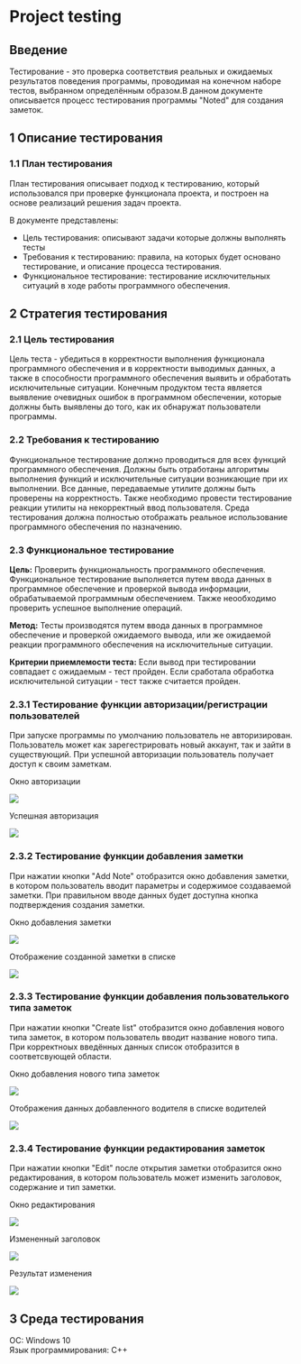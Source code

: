 # Project testing

## Введение

Тестирование - это проверка соответствия реальных и ожидаемых результатов поведения программы, проводимая на конечном наборе тестов, выбранном определённым образом.В данном документе описывается процесс тестирования программы "Noted" для создания заметок. 

## 1  Описание тестирования

### 1.1  План тестирования

План тестирования описывает подход к тестированию, который использовался при проверке функционала проекта, и построен на основе реализаций решения задач проекта.

В документе представлены:
* Цель тестирования: описывают задачи которые должны выполнять тесты
* Требования к тестированию: правила, на которых будет основано тестирование, и описание процесса тестирования.
* Функциональное тестирование: тестирование исключительных ситуаций в ходе работы программного обеспечения.

## 2 Стратегия тестирования

### 2.1 Цель тестирования

Цель теста - убедиться в корректности выполнения функционала программного обеспечения и в корректности выводимых данных, а также в способности программного обеспечения выявить и обработать исключительные ситуации.
Конечным продуктом теста является выявление очевидных ошибок в программном обеспечении, которые должны быть выявлены до того, как их обнаружат пользователи программы.

### 2.2 Требования к тестированию

Функциональное тестирование должно проводиться для всех функций программного обеспечения. Должны быть отработаны алгоритмы выполнения функций и исключительные ситуации возникающие при их выполнении.
Все данные, передаваемые утилите должны быть проверены на корректность. Также необходимо провести тестирование реакции утилиты на некорректный ввод пользователя.
Среда тестирования должна полностью отображать реальное использование программного обеспечения по назначению. 

### 2.3 Функциональное тестирование

**Цель:** Проверить функциональность программного обеспечения. Функциональное тестирование выполняется путем ввода данных в программное обеспечение и проверкой вывода информации, обрабатываемой программным обеспечением. Также неообходимо проверить успешное выполнение операций.

**Метод:** Тесты производятся путем ввода данных в программное обеспечение и проверкой ожидаемого вывода, или же ожидаемой реакции программного обеспечения на исключительные ситуации.

**Критерии приемлемости теста:** Если вывод при тестировании совпадает с ожидаемым - тест пройден. Если сработала обработка исключительной ситуации - тест также считается пройден.

### 2.3.1 Тестирование функции авторизации/регистрации пользователей  

При запуске программы по умолчанию пользователь не авторизирован. Пользователь может как зарегестрировать новый аккаунт, так и зайти в существующий. При успешной авторизации пользователь получает доступ к своим заметкам.  

Окно авторизации  

![](files/screens_for_testing/auth.jpg)

Успешная авторизация  

![](files/screens_for_testing/after_auth.jpg)

### 2.3.2 Тестирование функции добавления заметки

При нажатии кнопки "Add Note" отобразится окно добавления заметки, в котором пользователь вводит параметры и содержимое создаваемой заметки. При правильном вводе данных будет доступна кнопка подтверждения создания заметки.  

Окно добавления заметки  

![](files/screens_for_testing/add_note.jpg)

Отображение созданной заметки в списке  

![](files/screens_for_testing/after_adding_note.jpg)

### 2.3.3 Тестирование функции добавления пользователького типа заметок

При нажатии кнопки "Create list" отобразится окно добавления нового типа заметок, в котором пользователь вводит название нового типа. При корректноых введённых данных список отобразится в соответсвующей области.  

Окно добавления нового типа заметок  

![](files/screens_for_testing/create_group.jpg)

Отображения данных добавленного водителя в списке водителей  

![](files/screens_for_testing/after_creating_group.jpg)

### 2.3.4 Тестирование функции редактирования заметок

При нажатии кнопки "Edit" после открытия заметки отобразится окно редактирования, в котором пользователь может изменить заголовок, содержание и тип заметки.  

Окно редактирования  

![](files/screens_for_testing/edit_note.jpg)

Измененный заголовок  

![](files/screens_for_testing/edit_new_info.jpg)

Результат изменения  

![](files/screens_for_testing/after_editing.jpg)

## 3 Среда тестирования

ОС: Windows 10  
Язык программирования: С++
